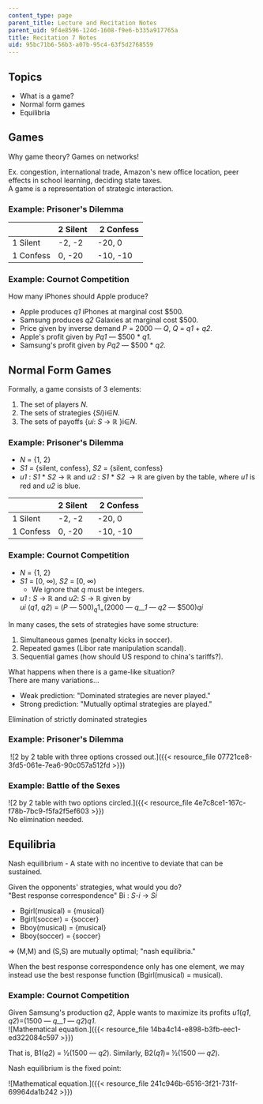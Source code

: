 ```yaml
---
content_type: page
parent_title: Lecture and Recitation Notes
parent_uid: 9f4e8596-124d-1608-f9e6-b335a917765a
title: Recitation 7 Notes
uid: 95bc71b6-56b3-a07b-95c4-63f5d2768559
---
```


Topics
------

*   What is a game?
*   Normal form games
*   Equilibria

Games
-----

Why game theory? Games on networks!

Ex. congestion, international trade, Amazon's new office location, peer effects in school learning, deciding state taxes.  
A game is a representation of strategic interaction. 

### Example: Prisoner's Dilemma

| &nbsp; | 2 Silent  |  2 Confess |
| --- | --- | --- |
| 1 Silent | \-2, -2 | \-20, 0 |
| 1 Confess | 0, -20 | \-10, -10 

### Example: Cournot Competition

How many iPhones should Apple produce?

*   Apple produces _q1_ iPhones at marginal cost $500.
*   Samsung produces _q2_ Galaxies at marginal cost $500.
*   Price given by inverse demand _P_ \= 2000 — _Q_, _Q_ \= _q1_ + _q2._
*   Apple's profit given by _Pq1 —_ $500 \* _q1._
*   Samsung's profit given by _Pq2_ — $500 \* _q2._

Normal Form Games
-----------------

Formally, a game consists of 3 elements:

1.  The set of players _N._
2.  The sets of strategies {_Si_}i∈_N._
3.  The sets of payoffs {_ui_: _S_ → ℝ }i∈_N._

### Example: Prisoner's Dilemma

*   _N_ = {1, 2}
*   _S1_ = {silent, confess}, _S2_ = {silent, confess}
*   _u1_ : _S1_ \* _S2_ → ℝ and _u2_ : _S1_ \* _S2_  → ℝ are given by the table, where _u1_ is red and _u2_ is blue.

| &nbsp; | 2 Silent  |  2 Confess |
| --- | --- | --- |
| 1 Silent | \-2, \-2 | \-20, 0 |
| 1 Confess | 0, \-20 | \-10, \-10 

### Example: Cournot Competition

*   _N_ = {1, 2}
*   _S1_ = \[0, ∞), _S2_ = \[0, ∞)
    *   We ignore that _q_ must be integers.
*   _u1_ : _S_ → ℝ and _u2_: _S_ → ℝ given by  
    _ui_ (_q1_, _q2_) = (_P —_ $500)_q1_ = ($2000 — _q__1_ — _q2_ — $500)_qi_

In many cases, the sets of strategies have some structure:

1.  Simultaneous games (penalty kicks in soccer).
2.  Repeated games (Libor rate manipulation scandal).
3.  Sequential games (how should US respond to china's tariffs?).

What happens when there is a game-like situation?   
There are many variations...

*   Weak prediction: "Dominated strategies are never played."
*   Strong prediction: "Mutually optimal strategies are played."

Elimination of strictly dominated strategies

### Example: Prisoner's Dilemma

 ![2 by 2 table with three options crossed out.]({{< resource_file 07721ce8-3fd5-061e-7ea6-90c057a512fd >}})

### Example: Battle of the Sexes

![2 by 2 table with two options circled.]({{< resource_file 4e7c8ce1-167c-f78b-7bc9-f5fa2f5ef603 >}})  
No elimination needed.

Equilibria
----------

Nash equilibrium - A state with no incentive to deviate that can be sustained.

Given the opponents' strategies, what would you do?  
"Best response correspondence" Bi : _S\-i_ → _Si_

*   Bgirl(musical) = {musical}
*   Bgirl(soccer) = {soccer}
*   Bboy(musical) = {musical}
*   Bboy(soccer) = {soccer}

⇒ (M,M) and (S,S) are mutually optimal; "nash equilibria."

When the best response correspondence only has one element, we may instead use the best response function (Bgirl(musical) = musical).

### Example: Cournot Competition

Given Samsung's production _q2_, Apple wants to maximize its profits _u1_(_q1_, _q2_)=(1500 — _q__1_ — _q2_)_q1._  
![Mathematical equation.]({{< resource_file 14ba4c14-e898-b3fb-eec1-ed322084c597 >}})  

That is, B1(_q2_) = ½(1500 — _q2_). Similarly, B2(_q1_)= ½(1500 — _q2_).

Nash equilibrium is the fixed point:

![Mathematical equation.]({{< resource_file 241c946b-6516-3f21-731f-69964da1b242 >}})